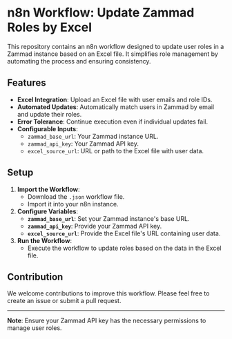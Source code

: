 # n8n Workflow: Update Zammad Roles by Excel

This repository contains an n8n workflow designed to update user roles in a Zammad instance based on an Excel file. It simplifies role management by automating the process and ensuring consistency.

## Features
- **Excel Integration**: Upload an Excel file with user emails and role IDs.
- **Automated Updates**: Automatically match users in Zammad by email and update their roles.
- **Error Tolerance**: Continue execution even if individual updates fail.
- **Configurable Inputs**:
  - `zammad_base_url`: Your Zammad instance URL.
  - `zammad_api_key`: Your Zammad API key.
  - `excel_source_url`: URL or path to the Excel file with user data.

## Setup
1. **Import the Workflow**:
   - Download the `.json` workflow file.
   - Import it into your n8n instance.
2. **Configure Variables**:
   - **`zammad_base_url`**: Set your Zammad instance's base URL.
   - **`zammad_api_key`**: Provide your Zammad API key.
   - **`excel_source_url`**: Provide the Excel file's URL containing user data.
3. **Run the Workflow**:
   - Execute the workflow to update roles based on the data in the Excel file.

## Contribution
We welcome contributions to improve this workflow. Please feel free to create an issue or submit a pull request.

---

**Note**: Ensure your Zammad API key has the necessary permissions to manage user roles.
